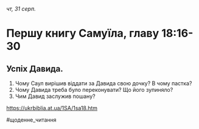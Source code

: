 
_чт, 31 серп._

# Першу книгу Самуїла, главу 18:16-30

## Успіх Давида.
1. Чому Саул вирішив віддати за Давида свою дочку? В чому пастка?
2. Чому Давида треба було переконувати? Що його зупиняло?
3. Чим Давид заслужив пошану?

https://ukrbiblia.at.ua/1SA/1sa18.htm 

#щоденне_читання
